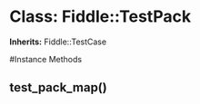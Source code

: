 # Class: Fiddle::TestPack
**Inherits:** Fiddle::TestCase
    




#Instance Methods
## test_pack_map() [](#method-i-test_pack_map)

